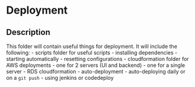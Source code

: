 # Deployment #

## Description ##
This folder will contain useful things for deployment.
It will include the following:
    - scripts folder for useful scripts
        - installing dependencies
        - starting automatically
        - resetting configurations
    - cloudformation folder for AWS deployments
        - one for 2 servers (UI and backend)
        - one for a single server
        - RDS cloudformation
    - auto-deployment
        - auto-deploying daily or on a `git push`
        - using jenkins or codedeploy